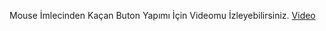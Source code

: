 Mouse İmlecinden Kaçan Buton Yapımı İçin Videomu İzleyebilirsiniz.
<a href="https://youtu.be/pf49yHuD0dU?si=ZiVN5CCa8kgXGuMJ"> Video </a>
